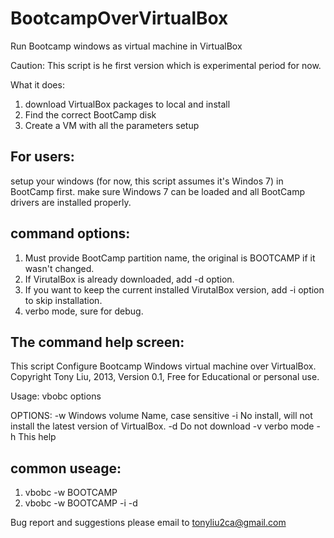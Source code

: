 BootcampOverVirtualBox
======================

Run Bootcamp windows as virtual machine in VirtualBox

Caution: This script is he first version which is experimental period for now.

What it does:
1. download VirtualBox packages to local and install
2. Find the correct BootCamp disk
3. Create a VM with all the parameters setup


For users:
----------
setup your windows (for now, this script assumes it's Windos 7) in BootCamp first. make sure Windows 7 can be loaded
and all BootCamp drivers are installed properly.

command options:
----------------
1. Must provide BootCamp partition name, the original is BOOTCAMP if it wasn't changed.
2. If VirutalBox is already downloaded, add -d option.
3. If you want to keep the current installed VirutalBox version, add -i option to skip installation.
4. verbo mode, sure for debug.

The command help screen:
------------------------
This script Configure Bootcamp Windows virtual machine over VirtualBox.
Copyright Tony Liu, 2013, Version 0.1, Free for Educational or personal use.

Usage: vbobc options

OPTIONS:
   -w      Windows volume Name, case sensitive
   -i      No install, will not install the latest version of VirtualBox.
   -d      Do not download
   -v      verbo mode
   -h      This help

common useage:
--------------
1. vbobc -w BOOTCAMP
2. vbobc -w BOOTCAMP -i -d

Bug report and suggestions please email to tonyliu2ca@gmail.com
